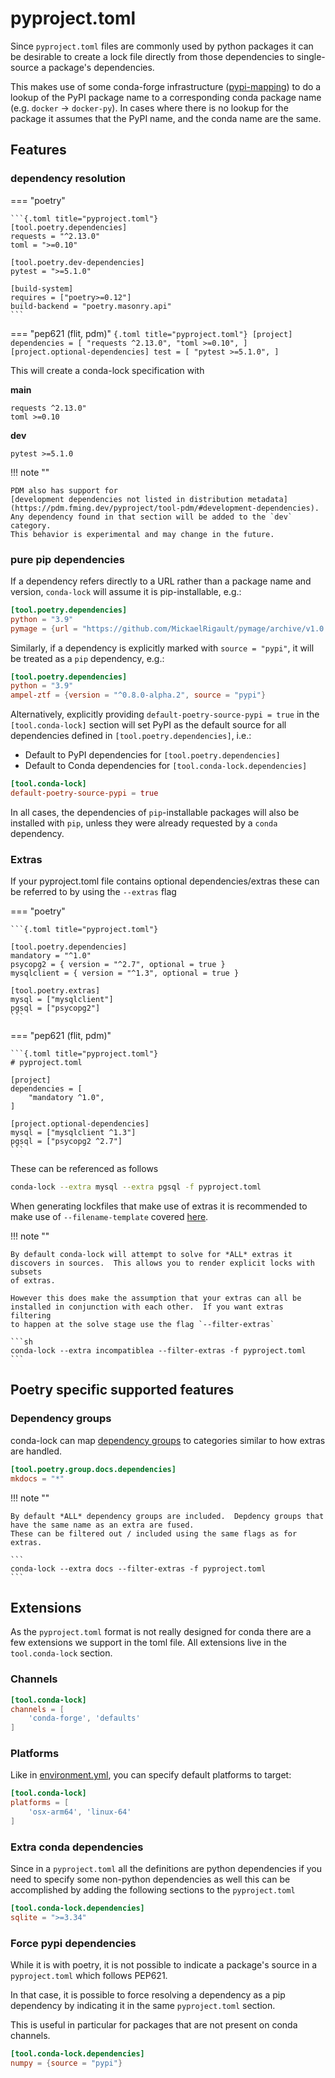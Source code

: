 # pyproject.toml

Since `pyproject.toml` files are commonly used by python packages it can be desirable to create a lock
file directly from those dependencies to single-source a package's dependencies.

This makes use of some conda-forge infrastructure ([pypi-mapping][mapping]) to do a lookup of the PyPI
package name to a corresponding conda package name (e.g. `docker` -> `docker-py`).  In cases where there
is no lookup for the package it assumes that the PyPI name, and the conda name are the same.

## Features

### dependency resolution

=== "poetry"

    ```{.toml title="pyproject.toml"}
    [tool.poetry.dependencies]
    requests = "^2.13.0"
    toml = ">=0.10"

    [tool.poetry.dev-dependencies]
    pytest = ">=5.1.0"

    [build-system]
    requires = ["poetry>=0.12"]
    build-backend = "poetry.masonry.api"
    ```

=== "pep621 (flit, pdm)"
    ```{.toml title="pyproject.toml"}
    [project]
    dependencies = [
        "requests ^2.13.0",
        "toml >=0.10",
    ]
    [project.optional-dependencies]
    test = [
        "pytest >=5.1.0",
    ]
    ```

This will create a conda-lock specification with

**main**

    requests ^2.13.0"
    toml >=0.10

**dev**

    pytest >=5.1.0

!!! note ""

    PDM also has support for
    [development dependencies not listed in distribution metadata](https://pdm.fming.dev/pyproject/tool-pdm/#development-dependencies).
    Any dependency found in that section will be added to the `dev` category.
    This behavior is experimental and may change in the future.

### pure pip dependencies

If a dependency refers directly to a URL rather than a package name and version,
`conda-lock` will assume it is pip-installable, e.g.:

```{.toml title="pyproject.toml"}
[tool.poetry.dependencies]
python = "3.9"
pymage = {url = "https://github.com/MickaelRigault/pymage/archive/v1.0.tar.gz#sha256=11e99c4ea06b76ca7fb5b42d1d35d64139a4fa6f7f163a2f0f9cc3ea0b3c55eb"}
```

Similarly, if a dependency is explicitly marked with `source = "pypi"`, it will
be treated as a `pip` dependency, e.g.:

```{.toml title="pyproject.toml"}
[tool.poetry.dependencies]
python = "3.9"
ampel-ztf = {version = "^0.8.0-alpha.2", source = "pypi"}
```

Alternatively, explicitly providing  `default-poetry-source-pypi = true` in the `[tool.conda-lock]` section will set PyPI as the default source for all dependencies defined in `[tool.poetry.dependencies]`, i.e.:
- Default to PyPI dependencies for `[tool.poetry.dependencies]`
- Default to Conda dependencies for `[tool.conda-lock.dependencies]`
```toml
[tool.conda-lock]
default-poetry-source-pypi = true
```

In all cases, the dependencies of `pip`-installable packages will also be
installed with `pip`, unless they were already requested by a `conda`
dependency.

### Extras

If your pyproject.toml file contains optional dependencies/extras these can be referred to by using the `--extras` flag

=== "poetry"

    ```{.toml title="pyproject.toml"}

    [tool.poetry.dependencies]
    mandatory = "^1.0"
    psycopg2 = { version = "^2.7", optional = true }
    mysqlclient = { version = "^1.3", optional = true }

    [tool.poetry.extras]
    mysql = ["mysqlclient"]
    pgsql = ["psycopg2"]
    ```

=== "pep621 (flit, pdm)"

    ```{.toml title="pyproject.toml"}
    # pyproject.toml

    [project]
    dependencies = [
        "mandatory ^1.0",
    ]

    [project.optional-dependencies]
    mysql = ["mysqlclient ^1.3"]
    pgsql = ["psycopg2 ^2.7"]
    ```

These can be referenced as follows

```sh
conda-lock --extra mysql --extra pgsql -f pyproject.toml
```

When generating lockfiles that make use of extras it is recommended to make use of `--filename-template` covered [here](#file-naming).

!!! note ""

    By default conda-lock will attempt to solve for *ALL* extras it discovers in sources.  This allows you to render explicit locks with subsets
    of extras.

    However this does make the assumption that your extras can all be installed in conjunction with each other.  If you want extras filtering
    to happen at the solve stage use the flag `--filter-extras`

    ```sh
    conda-lock --extra incompatiblea --filter-extras -f pyproject.toml
    ```

## Poetry specific supported features

### Dependency groups

conda-lock can map [dependency groups](https://python-poetry.org/docs/master/managing-dependencies/#dependency-groups) to
categories similar to how extras are handled.

```{.toml title="pyproject.toml"}
[tool.poetry.group.docs.dependencies]
mkdocs = "*"
```

!!! note ""

    By default *ALL* dependency groups are included.  Depdency groups that have the same name as an extra are fused.
    These can be filtered out / included using the same flags as for extras.

    ```
    conda-lock --extra docs --filter-extras -f pyproject.toml
    ```

## Extensions

As the `pyproject.toml` format is not really designed for conda there are a few extensions we support in the
toml file.  All extensions live in the `tool.conda-lock` section.

### Channels

```{.toml title="pyproject.toml"}
[tool.conda-lock]
channels = [
    'conda-forge', 'defaults'
]
```

### Platforms

Like in [environment.yml](/src_environment_yml#platform-specification), you can specify default platforms to target:

```{.toml title="pyproject.toml"}
[tool.conda-lock]
platforms = [
    'osx-arm64', 'linux-64'
]
```

### Extra conda dependencies

Since in a `pyproject.toml` all the definitions are python dependencies if you need
to specify some non-python dependencies as well this can be accomplished by adding
the following sections to the `pyproject.toml`

```{.toml title="pyproject.toml"}
[tool.conda-lock.dependencies]
sqlite = ">=3.34"
```

### Force pypi dependencies

While it is with poetry, it is not possible to indicate a package's source in a `pyproject.toml` which follows PEP621.

In that case, it is possible to force resolving a dependency as a pip dependency by indicating it in the same `pyproject.toml` section.

This is useful in particular for packages that are not present on conda channels.

```{.toml title="pyproject.toml"}
[tool.conda-lock.dependencies]
numpy = {source = "pypi"}
```

[mapping]: https://github.com/regro/cf-graph-countyfair/blob/master/mappings/pypi/grayskull_pypi_mapping.yaml
